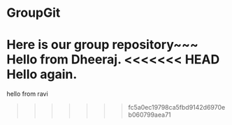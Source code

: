 # GroupGit
Here is our group repository~~~
Hello from Dheeraj.
<<<<<<< HEAD
Hello again.
=======
hello from ravi
>>>>>>> fc5a0ec19798ca5fbd9142d6970eb060799aea71

